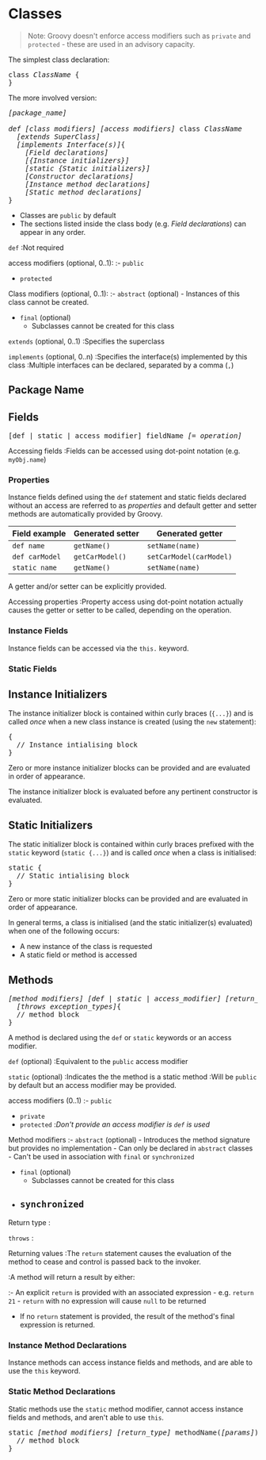 # Classes
>Note: Groovy doesn't enforce access modifiers such as `private` and `protected` - these are used in an advisory capacity.

The simplest class declaration:

<pre>
class <i>ClassName</i> {
}
</pre>

The more involved version:

<pre>
<i>[package_name]</i>

<i>def</i> <i>[class modifiers]</i> <i>[access modifiers]</i> class <i>ClassName</i> 
  <i>[extends SuperClass]</i>
  <i>[implements Interface(s)]</i>{
	<i>[Field declarations]
	[{Instance initializers}]
	[static {Static initializers}]
	[Constructor declarations]
	[Instance method declarations]
	[Static method declarations]</i>
}
</pre>

- Classes are `public` by default
- The sections listed inside the class body (e.g. _Field declarations_) can appear in any order.

`def`
:Not required

access modifiers (optional, 0..1):
:- `public`
- `protected`

Class modifiers (optional, 0..1):
:- `abstract` (optional)
	- Instances of this class cannot be created. 
- `final` (optional)
	- Subclasses cannot be created for this class

`extends` (optional, 0..1)
:Specifies the superclass

`implements` (optional, 0..n)
:Specifies the interface(s) implemented by this class 
:Multiple interfaces can be declared, separated by a comma (`,`)

## Package Name



## Fields

<pre>
[def | static | access modifier] fieldName <i>[= operation]</i>
</pre>

Accessing fields
:Fields can be accessed using dot-point notation (e.g. `myObj.name`)

### Properties
Instance fields defined using the `def` statement and static fields declared without an access are referred to as _properties_ and default getter and setter methods are automatically provided by Groovy. 

|Field example | Generated setter | Generated getter |  
| ------	| ------	| ------	|  
|`def name` 	| `getName()`	| `setName(name)`	|  
|`def carModel`	| `getCarModel()`	| `setCarModel(carModel)`	| 
|`static name` 	| `getName()`	| `setName(name)`	|  

A getter and/or setter can be explicitly provided.

Accessing properties
:Property access using dot-point notation actually causes the getter or setter to be called, depending on the operation.

### Instance Fields

Instance fields can be accessed via the `this.` keyword.

### Static Fields




## Instance Initializers
The instance initializer block is contained within curly braces (`{...}`) and is called _once_ when a new class instance is created (using the `new` statement): 

<pre>
{
  // Instance intialising block
}
</pre>

Zero or more instance initializer blocks can be provided and are evaluated in order of appearance.

The instance initializer block is evaluated before any pertinent constructor is evaluated.

## Static Initializers
The static initializer block is contained within curly braces prefixed with the `static` keyword (`static {...}`) and is called _once_ when a  class is initialised: 

<pre>
static {
  // Static intialising block
}
</pre>

Zero or more static initializer blocks can be provided and are evaluated in order of appearance.

In general terms, a class is initialised (and the static initializer(s) evaluated) when one of the following occurs:

- A new instance of the class is requested
- A static field or method is accessed

## Methods
<pre>
<i>[method modifiers]</i> <i>[def | static | access_modifier]</i> <i>[return_type]</i> methodName(<i>[params]</i>) 
  <i>[throws exception_types]</i>{
  // method block
}
</pre>

A method is declared using the `def` or `static` keywords or an access modifier.

`def` (optional)
:Equivalent to the `public` access modifier

`static` (optional)
:Indicates the the method is a static method
:Will be `public` by default but an access modifier may be provided.

access modifiers (0..1)
:- `public`
- `private`
- `protected`
:_Don't provide an access modifier is `def` is used_

Method modifiers
:- `abstract` (optional)
	- Introduces the method signature but provides no implementation
	- Can only be declared in `abstract` classes 
	- Can't be used in association with `final` or `synchronized`
- `final` (optional)
	- Subclasses cannot be created for this class
- `synchronized`
	- 

Return type
:

`throws`
:

Returning values
:The `return` statement causes the evaluation of the method to cease and control is passed back to the invoker.

:A method will return a result by either:

:- An explicit `return` is provided with an associated expression
	- e.g. `return 21`
	- `return`  with no expression will cause `null` to be returned
- If no `return` statement is provided, the result of the method's final expression is returned.
	
### Instance Method Declarations
Instance methods can access instance fields and methods, and are able to use the `this` keyword.

### Static Method Declarations
Static methods use the `static` method modifier, cannot access instance fields and methods, and aren't able to use `this`.

<pre>
static <i>[method modifiers]</i> <i>[return_type]</i> methodName(<i>[params]</i>) {
  // method block
}
</pre>






